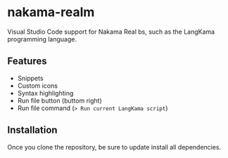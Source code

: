 # nakama-realm

Visual Studio Code support for Nakama Real bs, such as the LangKama programming language.

## Features

* Snippets
* Custom icons
* Syntax highlighting
* Run file button (buttom right)
* Run file command (`> Run current LangKama script`)

## Installation

Once you clone the repository, be sure to update install all dependencies.